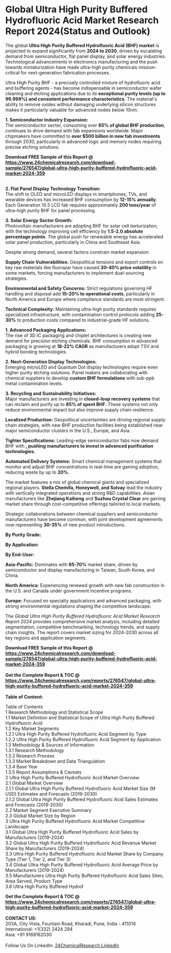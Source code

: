 <h1>Global Ultra High Purity Buffered Hydrofluoric Acid Market Research Report 2024(Status and Outlook)</h1><p>The global <strong>Ultra High Purity Buffered Hydrofluoric Acid (BHF) market</strong> is projected to expand significantly from <strong>2024 to 2030</strong>, driven by escalating demand from semiconductor, flat panel display, and solar energy industries. Technological advancements in electronics manufacturing and the push towards miniaturization have made ultra-high purity chemicals mission-critical for next-generation fabrication processes.</p><p>Ultra High Purity BHF - a precisely controlled mixture of hydrofluoric acid and buffering agents - has become indispensable in semiconductor wafer cleaning and etching applications due to its <strong>exceptional purity levels (up to 99.999%) and consistent performance characteristics</strong>. The material's ability to remove oxides without damaging underlying silicon structures makes it particularly valuable for advanced nodes below 10nm.</p><p><strong>1. Semiconductor Industry Expansion:</strong><br>
The semiconductor sector, consuming over <strong>65% of global BHF production</strong>, continues to drive demand with fab expansions worldwide. Major chipmakers have committed to <strong>over $500 billion in new fab investments</strong> through 2030, particularly in advanced logic and memory nodes requiring precise etching solutions.</p><div><b>Download FREE Sample of this Report @ 
            <a href="https://www.24chemicalresearch.com/download-sample/276547/global-ultra-high-purity-buffered-hydrofluoric-acid-market-2024-359">
            https://www.24chemicalresearch.com/download-sample/276547/global-ultra-high-purity-buffered-hydrofluoric-acid-market-2024-359</a></b></div><br><p><strong>2. Flat Panel Display Technology Transition:</strong><br>
The shift to OLED and microLED displays in smartphones, TVs, and wearable devices has increased BHF consumption by <strong>12-15% annually</strong>. Each Generation 10.5 LCD fab requires approximately <strong>200 tons/year</strong> of ultra-high purity BHF for panel processing.</p><p><strong>3. Solar Energy Sector Growth:</strong><br>
Photovoltaic manufacturers are adopting BHF for solar cell texturization, with the technology improving cell efficiency by <strong>1.5-2.0 absolute percentage points</strong>. The global push for renewable energy has accelerated solar panel production, particularly in China and Southeast Asia.</p><p>Despite strong demand, several factors constrain market expansion:</p><p><strong>Supply Chain Vulnerabilities:</strong> Geopolitical tensions and export controls on key raw materials like fluorspar have caused <strong>30-40% price volatility</strong> in some markets, forcing manufacturers to implement dual-sourcing strategies.</p><p><strong>Environmental and Safety Concerns:</strong> Strict regulations governing HF handling and disposal add <strong>15-20% to operational costs</strong>, particularly in North America and Europe where compliance standards are most stringent.</p><p><strong>Technical Complexity:</strong> Maintaining ultra-high purity standards requires specialized infrastructure, with contamination control protocols adding <strong>25-30%</strong> to production costs compared to industrial-grade HF solutions.</p><p><strong>1. Advanced Packaging Applications:</strong><br>
The rise of 3D IC packaging and chiplet architectures is creating new demand for precision etching chemicals. BHF consumption in advanced packaging is growing at <strong>18-22% CAGR</strong> as manufacturers adopt TSV and hybrid bonding technologies.</p><p><strong>2. Next-Generation Display Technologies:</strong><br>
Emerging microLED and Quantum Dot display technologies require even higher purity etching solutions. Panel makers are collaborating with chemical suppliers to develop <strong>custom BHF formulations</strong> with sub-ppb metal contamination levels.</p><p><strong>3. Recycling and Sustainability Initiatives:</strong><br>
Major manufacturers are investing in <strong>closed-loop recovery systems</strong> that can reclaim and purify up to <strong>85% of spent BHF</strong>. These systems not only reduce environmental impact but also improve supply chain resilience.</p><p><strong>Localized Production:</strong> Geopolitical uncertainties are driving regional supply chain strategies, with new BHF production facilities being established near major semiconductor clusters in the U.S., Europe, and Asia.</p><p><strong>Tighter Specifications:</strong> Leading-edge semiconductor fabs now demand BHF with <strong>, pushing manufacturers to invest in advanced purification technologies.</strong></p><p><strong>Automated Delivery Systems:</strong> Smart chemical management systems that monitor and adjust BHF concentrations in real-time are gaining adoption, reducing waste by up to <strong>20%</strong>.</p><p>The market features a mix of global chemical giants and specialized regional players. <strong>Stella Chemifa, Honeywell, and Solvay</strong> lead the industry with vertically integrated operations and strong R&amp;D capabilities. Asian manufacturers like <strong>Zhejiang Kaiheng</strong> and <strong>Suzhou Crystal Clear</strong> are gaining market share through cost-competitive offerings tailored to local markets.</p><p>Strategic collaborations between chemical suppliers and semiconductor manufacturers have become common, with joint development agreements now representing <strong>30-35%</strong> of new product introductions.</p><p><strong>By Purity Grade:</strong></p><p><strong>By Application:</strong></p><p><strong>By End-User:</strong></p><p><strong>Asia-Pacific:</strong> Dominates with <strong>65-70%</strong> market share, driven by semiconductor and display manufacturing in Taiwan, South Korea, and China.</p><p><strong>North America:</strong> Experiencing renewed growth with new fab construction in the U.S. and Canada under government incentive programs.</p><p><strong>Europe:</strong> Focused on specialty applications and advanced packaging, with strong environmental regulations shaping the competitive landscape.</p><p>The <em>Global Ultra High Purity Buffered Hydrofluoric Acid Market Research Report 2024</em> provides comprehensive market analysis, including detailed segmentation, competitive benchmarking, technology trends, and supply chain insights. The report covers market sizing for 2024-2030 across all key regions and application segments.</p><div><b>Download FREE Sample of this Report @ 
            <a href="https://www.24chemicalresearch.com/download-sample/276547/global-ultra-high-purity-buffered-hydrofluoric-acid-market-2024-359">
            https://www.24chemicalresearch.com/download-sample/276547/global-ultra-high-purity-buffered-hydrofluoric-acid-market-2024-359</a></b></div><br><div><b>Get the Complete Report & TOC @ 
            <a href="https://www.24chemicalresearch.com/reports/276547/global-ultra-high-purity-buffered-hydrofluoric-acid-market-2024-359">
            https://www.24chemicalresearch.com/reports/276547/global-ultra-high-purity-buffered-hydrofluoric-acid-market-2024-359</a></b></div><br>
            <b>Table of Content:</b><p>Table of Contents<br />
1 Research Methodology and Statistical Scope<br />
1.1 Market Definition and Statistical Scope of Ultra High Purity Buffered Hydrofluoric Acid<br />
1.2 Key Market Segments<br />
1.2.1 Ultra High Purity Buffered Hydrofluoric Acid Segment by Type<br />
1.2.2 Ultra High Purity Buffered Hydrofluoric Acid Segment by Application<br />
1.3 Methodology & Sources of Information<br />
1.3.1 Research Methodology<br />
1.3.2 Research Process<br />
1.3.3 Market Breakdown and Data Triangulation<br />
1.3.4 Base Year<br />
1.3.5 Report Assumptions & Caveats<br />
2 Ultra High Purity Buffered Hydrofluoric Acid Market Overview<br />
2.1 Global Market Overview<br />
2.1.1 Global Ultra High Purity Buffered Hydrofluoric Acid Market Size (M USD) Estimates and Forecasts (2019-2030)<br />
2.1.2 Global Ultra High Purity Buffered Hydrofluoric Acid Sales Estimates and Forecasts (2019-2030)<br />
2.2 Market Segment Executive Summary<br />
2.3 Global Market Size by Region<br />
3 Ultra High Purity Buffered Hydrofluoric Acid Market Competitive Landscape<br />
3.1 Global Ultra High Purity Buffered Hydrofluoric Acid Sales by Manufacturers (2019-2024)<br />
3.2 Global Ultra High Purity Buffered Hydrofluoric Acid Revenue Market Share by Manufacturers (2019-2024)<br />
3.3 Ultra High Purity Buffered Hydrofluoric Acid Market Share by Company Type (Tier 1, Tier 2, and Tier 3)<br />
3.4 Global Ultra High Purity Buffered Hydrofluoric Acid Average Price by Manufacturers (2019-2024)<br />
3.5 Manufacturers Ultra High Purity Buffered Hydrofluoric Acid Sales Sites, Area Served, Product Type<br />
3.6 Ultra High Purity Buffered Hydrof</p><div><b>Get the Complete Report & TOC @ 
            <a href="https://www.24chemicalresearch.com/reports/276547/global-ultra-high-purity-buffered-hydrofluoric-acid-market-2024-359">
            https://www.24chemicalresearch.com/reports/276547/global-ultra-high-purity-buffered-hydrofluoric-acid-market-2024-359</a></b></div><br><b>CONTACT US:</b><br>
            203A, City Vista, Fountain Road, Kharadi, Pune, India - 411014<br>
            International: +1(332) 2424 294<br>
            Asia: +91 9169162030 <br><br>
            Follow Us On LinkedIn: <a href="https://www.linkedin.com/company/24chemicalresearch/">24ChemicalResearch LinkedIn</a>